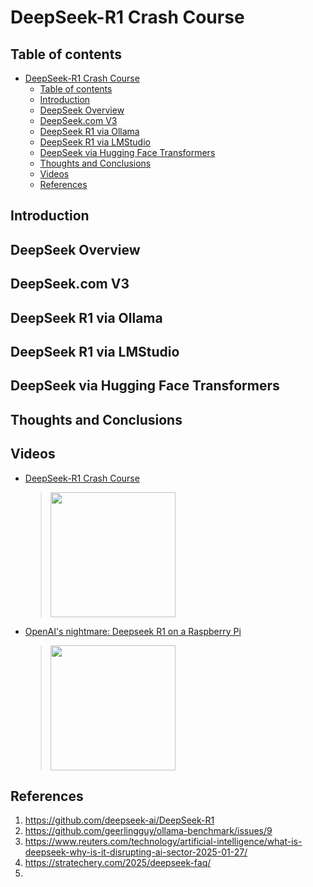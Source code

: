 # DeepSeek-R1 Crash Course

## Table of contents
- [DeepSeek-R1 Crash Course](#deepseek-r1-crash-course)
  - [Table of contents](#table-of-contents)
  - [Introduction](#introduction)
  - [DeepSeek Overview](#deepseek-overview)
  - [DeepSeek.com V3](#deepseekcom-v3)
  - [DeepSeek R1 via Ollama](#deepseek-r1-via-ollama)
  - [DeepSeek R1 via LMStudio](#deepseek-r1-via-lmstudio)
  - [DeepSeek via Hugging Face Transformers](#deepseek-via-hugging-face-transformers)
  - [Thoughts and Conclusions](#thoughts-and-conclusions)
  - [Videos](#videos)
  - [References](#references)

## Introduction

## DeepSeek Overview

## DeepSeek.com V3

## DeepSeek R1 via Ollama

## DeepSeek R1 via LMStudio

## DeepSeek via Hugging Face Transformers

## Thoughts and Conclusions

## Videos
 * [DeepSeek-R1 Crash Course](https://www.youtube.com/watch?v=_CXwZ5xyFno)
	> [<img src="https://img.youtube.com/vi/_CXwZ5xyFno/0.jpg" width="200">](https://www.youtube.com/watch?v=_CXwZ5xyFno "Learn how to use DeepSeek-R1 in this crash course for beginners. Learn about the innovative reinforcement learning approach that powers DeepSeek-R1, exploring how it achieves performance comparable to industry giants like OpenAI's o1, but at a fraction of the cost. You'll learn about its architecture, practical applications, and how to deploy this model to leverage its advanced reasoning skills for your own projects. by freeCodeCamp.org 21,381 views 1 hour, 8 minutes, 33 seconds")
 * [OpenAI's nightmare: Deepseek R1 on a Raspberry Pi](https://www.youtube.com/watch?v=o1sN1lB76EA)
	> [<img src="https://img.youtube.com/vi/o1sN1lB76EA/0.jpg" width="200">](https://www.youtube.com/watch?v=o1sN1lB76EA "DeepSeek R1 runs on a Pi 5, but don't believe every headline you read. by Jeff Geerling 624,037 views 4 minutes, 17 seconds")
## References
1. https://github.com/deepseek-ai/DeepSeek-R1
2. https://github.com/geerlingguy/ollama-benchmark/issues/9
3. https://www.reuters.com/technology/artificial-intelligence/what-is-deepseek-why-is-it-disrupting-ai-sector-2025-01-27/
4. https://stratechery.com/2025/deepseek-faq/
5. 